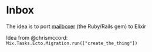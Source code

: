 Inbox
=========

The idea is to port [mailboxer](https://github.com/mailboxer/mailboxer) (the Ruby/Rails gem) to Elixir


Idea from @chrismccord:
`Mix.Tasks.Ecto.Migration.run(["create_the_thing"])`
